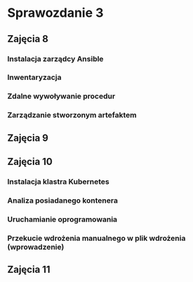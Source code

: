 # Sprawozdanie 3

## Zajęcia 8

### Instalacja zarządcy Ansible

### Inwentaryzacja

### Zdalne wywoływanie procedur

### Zarządzanie stworzonym artefaktem


## Zajęcia 9


## Zajęcia 10

### Instalacja klastra Kubernetes

### Analiza posiadanego kontenera

### Uruchamianie oprogramowania

### Przekucie wdrożenia manualnego w plik wdrożenia (wprowadzenie)


## Zajęcia 11
